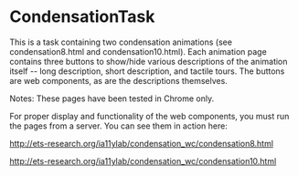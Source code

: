 # CondensationTask
This is a task containing two condensation animations (see condensation8.html and condensation10.html).
Each animation page contains three buttons to show/hide various descriptions of the animation itself -- long description, short description, and tactile tours.
The buttons are web components, as are the descriptions themselves.

Notes:
These pages have been tested in Chrome only.

For proper display and functionality of the web components, you must run the pages from a server.
You can see them in action here:

http://ets-research.org/ia11ylab/condensation_wc/condensation8.html

http://ets-research.org/ia11ylab/condensation_wc/condensation10.html
